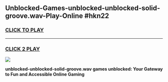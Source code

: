 
## Unblocked-Games-unblocked-unblocked-solid-groove.wav-Play-Online #hkn22
<h3>
<a href="https://news.freeplayer.one?title=unblocked-unblocked-solid-groove.wav&ref=3">CLICK TO PLAY</a></h3>
<hr>

<h3>
<a href="https://news.freeplayer.one?title=unblocked-unblocked-solid-groove.wav&ref=3">CLICK 2 PLAY</a>
  
</h3>

<a href="https://news.freeplayer.one?title=unblocked-unblocked-solid-groove.wav&ref=3"><img src="https://clearcache.store/games.png"></a>


**unblocked-unblocked-solid-groove.wav games unblocked: Your Gateway to Fun and Accessible Online Gaming**
